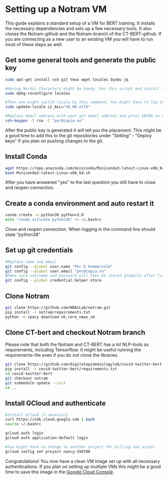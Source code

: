 # Setting up a Notram VM
This guide explains a standard setup of a VM for BERT training. It installs the necessary dependencies and sets up a few necessary tools. It also clones the Notram-github and the Notram-branch of the CT-BERT-github. If you are connecting as a new user to an existing VM you will have to run most of these steps as well.

## Get some general tools and generate the public key
```bash
sudo apt-get install ssh git tmux wget locales byobu jq

#Having Nordic Characters might be handy. Run this script and install the languages you need. Make sure you have nb_NO.utf8 and nn_NO.utf8 installed.
sudo dpkg-reconfigure locales

#Then you might switch locale by this command. You might have to log in and out of the ssh for this to take effect. 
sudo update-locale LC_ALL="nb_NO.utf8"

#Replace email address with your git email address and press ENTER on all questions
ssh-keygen -t rsa -C "per@capia.no"
```
After the public key is generated it will tell you the placement. This might be a good time to add this to the git repositories under "Setting" - "Deploy keys" if you plan on pushing changes to the git.

## Install Conda
```bash
wget https://repo.anaconda.com/miniconda/Miniconda3-latest-Linux-x86_64.sh
bash Miniconda3-latest-Linux-x86_64.sh

```
After you have answered "yes" to the last question you still have to close and reopen connection.

## Create a conda environment and auto restart it
```bash
conda create -n python38 python=3.8 
echo "conda activate python38" >> ~/.bashrc 
```
Close and reopen connection. When logging in the command line should state “python38”

## Set up git credentials
```bash
#Replace name and email
git config --global user.name "Per E Kummervold" 
git config --global user.email "per@capia.no"
#Make sure username and password will then be stored globally after first login
git config --global credential.helper store
```

## Clone Notram
```bash
git clone https://github.com/NBAiLab/notram.git
pip install -r notram/requirements.txt
python -m spacy download nb_core_news_sm
```

## Clone CT-bert and checkout Notram branch 
Please note that both the Notram and CT-BERT has a lot NLP-tools as requirements, including Tensorflow. It might be useful running the requirements-file even if you do not clone the libraries. 

```bash
git clone https://github.com/digitalepidemiologylab/covid-twitter-bert.git
pip install -r covid-twitter-bert/requirements.txt
cd covid-twitter-bert
git checkout notram
git submodule update --init
cd ..

```

## Install GCloud and authenticate
```bash
#Install GCloud if necessary
curl https://sdk.cloud.google.com | bash
source ~/.bashrc

gcloud auth login
gcloud auth application-default login 

#You might have to change to another project for billing and access
gcloud config set project nancy-194708

```
Congratulations! You now have a clean VM image set up with all necessary authentications. If you plan on setting up multiple VMs this might be a good time to save this image in the [Google Cloud Console](https://console.cloud.google.com/).
